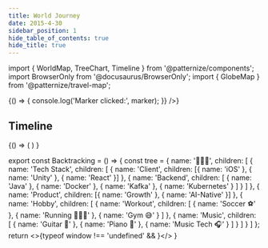 ```yaml
---
title: World Journey
date: 2015-4-30
sidebar_position: 1
hide_table_of_contents: true
hide_title: true
---
```


import { WorldMap, TreeChart, Timeline } from '@patternize/components';
import BrowserOnly from '@docusaurus/BrowserOnly';
import { GlobeMap } from '@patternize/travel-map';

<BrowserOnly>
{() => <GlobeMap 
  width="100%"
  height={800}
  mapboxToken='pk.eyJ1IjoiZ2F6Y24wMDciLCJhIjoiY204ZnBvdHY1MGo0dzJrc2Q0d2JhcGYwdCJ9.JBPayAtWDII7oU1qcmvZRA'
  initialViewState={{
    longitude: 0,
    latitude: 20,
    zoom: 1.8
  }}
  markers={[
    {
      id: 1,
      longitude: 14.4378,
      latitude: 50.0755,
      size: 20,
      color: "#D80000",
      name: 'Prague, Czech Republic',
      description:
        'The capital city of the Czech Republic, I visited October 2024',
      images: [
        'https://carlrocks.com/assets/images/prague-4b46d4acfffd32f16965b4d2be2a210a.jpg',
        'https://carlrocks.com/assets/images/prague2-7cfa719e695cf5a70189a1f04e962fcb.jpg',
        'https://carlrocks.com/assets/images/bridge2-97fdff535d74995897b5e2af59f9e023.jpg',
        'https://carlrocks.com/assets/images/clock2-c6eb3e18a6a8197c40941e3fba671db2.jpg',
        'https://carlrocks.com/assets/images/church-842d95a972602c9b593446e924fc8eb0.JPG'
      ]
    },
    {
      id: 2,
      longitude: 151.2093,
      latitude: -33.8688,
      size: 20,
      color: "#00843D",
      name: 'Sydney, Australia',
      description: 'We visited Sydney in March 2025',
      images: [
        'https://carlrocks.com/assets/images/art-1b8062ce86472e5b21e0739ff3d77343.jpeg',
        'https://carlrocks.com/assets/images/bird-c33f1951b7c1e35e252062112c6b7dca.jpeg',
        'https://carlrocks.com/assets/images/beach-f3558776b7ecd7fa6205204baa48697b.jpeg',
        'https://carlrocks.com/assets/images/opera-5fb03aaba443766ae1130d62c1f06dd0.jpeg',
        'https://carlrocks.com/assets/images/opera3-c3bef01dc3908972b17f39f596865b4d.jpeg'
      ]
    },
    {
      id: 3,
      longitude: 114.1694,
      latitude: 22.3193,
      size: 20,
      color: "#DE2910",
      name: 'Hong Kong, China',
      description: 'We visited Hong Kong in March 2025',
      images: [
        'https://carlrocks.com/assets/images/hongkong-island3-49c5a18b8483923076970ba8f417316d.jpeg',
        'https://carlrocks.com/assets/images/building-c6327833ac1bfe65cc77a16ae59b7b77.jpeg',
        'https://carlrocks.com/assets/images/building2-a44a9a646c5132ccb8aa3eca9b9d9947.jpeg',
        'https://carlrocks.com/assets/images/hongkong-island-f60ecaca4bc1c2f134c4bac35a5b8ea4.jpeg',
        'https://carlrocks.com/assets/images/subway-058fccb7d05c42f0cc8a96f00f578a0b.jpg'
      ]
    },
    {
      id: 4,
      longitude: 121.4737,
      latitude: 31.2304,
      size: 20,
      color: "#DE2910",
      name: 'Shanghai, China',
      description: 'A global financial center and transport hub.',
      images: [
        'https://carlrocks.com/assets/images/1-2ecd87bd0ee214ba255ffeff2eb2472f.jpg',
        'https://carlrocks.com/assets/images/2-027e6c779ac84325929736b8d2bbda03.jpg'
      ]
    },
    {
      id: 5,
      longitude: 100.5018,
      latitude: 13.7563,
      size: 20,
      color: "#FF6B01",
      name: 'Bangkok, Thailand',
      description: 'The vibrant capital of Thailand, known for its ornate shrines, bustling street life, and delicious cuisine.',
      images: [
        'https://carlrocks.com/assets/images/1-59043e728ec7f03d3cbf5fb9f95fad84.jpg',
        'https://carlrocks.com/assets/images/3-5314bfa1277433e53f16dabfc9cc77b7.jpg',
        'https://carlrocks.com/assets/images/6-2fe3a963863e5cc592bad786e659690e.jpg',
        'https://carlrocks.com/assets/images/5-f4369457d310b32201069e3335ea07cb.jpg',
        'https://carlrocks.com/assets/images/4-61bb605f1c4987ae643eeb0330aca016.jpg'
      ]
    },
    {
      id: 6,
      longitude: 11.5820,
      latitude: 48.1351,
      size: 20,
      color: "#000000",
      name: 'Munich, Germany',
      description: 'The capital city of Bavaria, Germany, known for its beautiful architecture and Oktoberfest. I visited in October 2024',
      images: [
        'https://carlrocks.com/assets/images/1-e1393fd9eda009dcdb499af520415cb8.jpg',
        'https://carlrocks.com/assets/images/2-80c6e97c274126653e49873d47af9f5a.jpg',
        'https://carlrocks.com/assets/images/3-051dc2dfa57f99b499d590a7271b03e7.jpg',
        'https://carlrocks.com/assets/images/4-288d4fb3704d8364139285aa711d4694.jpg',
        'https://carlrocks.com/assets/images/7-576743a985357ba2ef766684a0830003.jpg'
      ]
    },
    {
      id: 7,
      longitude: 16.37208,
      latitude: 48.20849,
      size: 20,
      color: "#ED2939",
      name: 'Vienna, Austria',
      description: 'The capital city of Austria, known for its beautiful architecture and music. I visited in October 2024',
      images: [
        'https://carlrocks.com/assets/images/1-e2b4385f4b804ad60543f7376eff137d.jpg',
        'https://carlrocks.com/assets/images/2-846abf829b56ac3596521a89328a82c5.JPG',
        'https://carlrocks.com/assets/images/4-5ffe036b1a2315bd537da084486bbbd3.JPG',
        'https://carlrocks.com/assets/images/6-688e6a400e18ecdb8b9b90b629716ed8.JPG',
        'https://carlrocks.com/assets/images/8-84bc090cbc4a46d1aeef712d3e90342f.JPG'
      ]
    },
    {
      id: 8,
      longitude: 19.040235,
      latitude: 47.497912,
      size: 20,
      color: "#CE1126",
      name: 'Budapest, Hungary',
      description: 'The capital city of Hungary, known for its beautiful architecture and music. I visited in October 2024',
      images: [
        'https://carlrocks.com/assets/images/1-e2b4385f4b804ad60543f7376eff137d.jpg',
        'https://carlrocks.com/assets/images/2-846abf829b56ac3596521a89328a82c5.JPG',
        'https://carlrocks.com/assets/images/4-5ffe036b1a2315bd537da084486bbbd3.JPG',
        'https://carlrocks.com/assets/images/6-688e6a400e18ecdb8b9b90b629716ed8.JPG',
        'https://carlrocks.com/assets/images/8-84bc090cbc4a46d1aeef712d3e90342f.JPG'
      ]
    },
    {
      id: 9,
      longitude: 116.3912,
      latitude: 39.9087,
      size: 20,
      color: "#DE2910",
      name: 'Beijing, China',
      description: 'The capital city of China, known for its beautiful architecture and music. I visited in October 2024',
      images: [
        'https://carlrocks.com/assets/images/greatwall-winter-3f57bcec74fb081f4e272d3d7a91a528.jpg',
        'https://carlrocks.com/assets/images/greatwall-winter-2-2b18d66b1534ea153b1fc8da24054549.jpg',
        'https://carlrocks.com/assets/images/beijing-evening-3886416c34ec4975d1dc38ed2a80196f.jpg',
        'https://carlrocks.com/assets/images/forbidden-city-aa502204cba1cf0075cd479a1af13faf.jpg',
        'https://carlrocks.com/assets/images/mountains-4872e9a0fab5008fdc58a8911d9d961d.jpg'
      ]
    },
    {
      id: 10,
      longitude: 76.9283,
      latitude: 39.466,
      size: 20,
      color: "#DE2910",
      name: 'Kashgar, China',
      description: 'A historic city in western China, known for its Uyghur culture, ancient Old Town, and as a major stop on the Silk Road. I visited in October 2024',
      images: [
        'https://carlrocks.com/assets/images/3-1a3eec316ae23563bf028e25cf4026ab.jpg',
        'https://carlrocks.com/assets/images/5-9c2eb7f01d08e9c8b61395d58d795046.jpg',
        'https://carlrocks.com/assets/images/6-f017b8e19bf04270b4b5b94602db256c.jpg',
        'https://carlrocks.com/assets/images/7-1fd79da60cbf9e2fc08097103f1fdd1b.jpg',
        'https://carlrocks.com/assets/images/8-4e0394000e42fbc8712c9c79aa9c7176.jpg'
      ]
    },
    {
      id: 11,
      longitude: 14.3442,
      latitude: 48.8148,
      size: 20,
      color: "#D80000",
      name: 'Český Krumlov, Czech Republic',
      description: 'A historic city in Czech Republic, known for its beautiful architecture and music. I visited in October 2024',
      images: [
        'https://carlrocks.com/assets/images/1-50b2f3d67ae0f39fb1ba025610ee8bd1.jpg',
        'https://carlrocks.com/assets/images/2-33bc5cbb255eaff1bfff0ec7fc2a0411.jpg',
        'https://carlrocks.com/assets/images/3-955fbe42c36b814b5c2d12e8632769e3.jpg',
        'https://carlrocks.com/assets/images/4-d8fa7f5e9281251cb16e64ed66410755.jpg',
        'https://carlrocks.com/assets/images/5-e3d5a912f12ceeda3049f97a1bffe9fa.jpg'
      ]
    },
    {
      id: 12,
      longitude: 135.7727,
      latitude: 34.9912,
      size: 20,
      color: "#BC002D",
      name: 'Kyoto, Japan',
      description: 'A historic city in Japan, known for its traditional temples, beautiful gardens, and geisha culture. I visited in December 2023',
      images: [
        'https://carlrocks.com/assets/images/2-d6fd58a8953e420425cdc36166f7550e.jpg',
        'https://carlrocks.com/assets/images/5-6e116c9242083c11f45bf87e2897c510.jpg',
        'https://carlrocks.com/assets/images/6-8642ee0dbcfd870deedc0f60c5da1ec9.jpg',
        'https://carlrocks.com/assets/images/8-0bb4d31ff6d6b092c1fb32a32f830d60.jpg',
        'https://carlrocks.com/assets/images/9-29d7c79f0cc35bc9151222ee366cfb1c.jpg'
      ]
    },
    {
      id: 12,
      longitude: 135.5023,
      latitude: 34.6937,
      size: 20,
      color: "#BC002D",
      name: 'Osaka, Japan',
      description: 'Japan\'s vibrant street food capital and second-largest city, known for its modern architecture, lively entertainment districts, and friendly locals who embody the "kuidaore" (eat until you drop) philosophy. I visited in December 2023 and enjoyed the bustling Dotonbori area with its iconic Glico Man sign, sampled delicious takoyaki and okonomiyaki at street stalls, and experienced the energetic atmosphere of Osaka Castle and Shinsekai district.',
      images: [
        'https://carlrocks.com/assets/images/4-466b2525d72d0b2fb1e534872bf66bad.jpg',
        'https://carlrocks.com/assets/images/3-62edd1114fcec666d9cd53ed5b869d21.jpg',
        'https://carlrocks.com/assets/images/6-8642ee0dbcfd870deedc0f60c5da1ec9.jpg',
        'https://carlrocks.com/assets/images/8-0bb4d31ff6d6b092c1fb32a32f830d60.jpg',
        'https://carlrocks.com/assets/images/9-29d7c79f0cc35bc9151222ee366cfb1c.jpg'
      ]
    },
    {
      id: 13,
      longitude: -122.4194,
      latitude: 37.7749,
      size: 20,
      color: "#0A3161",
      name: 'San Francisco, USA',
      description: 'A vibrant city in California, known for its iconic Golden Gate Bridge, steep hills, diverse culture, and tech innovation. I visited in July 2022',
      images: [
        'https://carlrocks.com/assets/images/GoldenGate-db63117f1611619e138e8dc60298fc6d.jpg',
        'https://carlrocks.com/assets/images/SFDowntown-7872af262d167df80dd2f19968d27022.jpg',
        'https://carlrocks.com/assets/images/SFDowntown2-adb564032fc46efa3cf4e4694aac70e7.jpg',
        'https://carlrocks.com/assets/images/StreetArt-4643eae6cbc4cf540148cb2b9c4934ec.jpg',
        'https://carlrocks.com/assets/images/SFCoast-194f9bafb88b45a843fa4e5e2bd185e4.jpg'
      ]
    },
    {
      id: 14,
      longitude: -116.9158,
      latitude: 36.53,
      size: 20,
      color: "#0A3161",
      name: 'Death Valley, USA',
      description: 'A desert valley in Eastern California, known for its extreme heat, below-sea-level basin, and dramatic landscape features. I visited in August 2019',
      images: [
        'https://carlrocks.com/assets/images/Mojave-dune-84109280cd10d35b1817f219895bc94e.jpg',
        'https://carlrocks.com/assets/images/Mojave-dune2-cdf921be5ef7ae226c9254fdd66cbbe9.jpg',
        'https://carlrocks.com/assets/images/Mojave-Jeep-e3a6608ec65b43c4fbfa43835672baf4.jpg',
        'https://carlrocks.com/assets/images/Mojave-Jeep2-6d1c2428c87484b445f156b8e84decb3.jpg',
        'https://carlrocks.com/assets/images/Mojave-redrocks3-21de3279145ec0e0fac6902a6f309e52.jpg'
      ]
    },
    {
      id: 15,
      longitude: 110.35,
      latitude: 20.02,
      size: 20,
      color: "#DE2910",
      name: 'Hainan, China',
      description: 'A tropical island province in southern China, known for its beautiful beaches, lush rainforests, and resort destinations. I visited in May 2021',
      images: [
        'https://carlrocks.com/assets/images/Fish2-7b4b4b5ef21566169caaab6cd3609823.jpeg',
        'https://carlrocks.com/assets/images/Fish-b05c9fcd4a0405a572e331dd33e8e7a9.jpeg',
        'https://carlrocks.com/assets/images/Sanya3-ddfec5850add53c1a728fc38d9063c18.jpeg',
        'https://carlrocks.com/assets/images/Drone2-12a835a3ca3aa7a3b2b712547c8cb759.jpeg',
        'https://carlrocks.com/assets/images/Atlantis-742dc3909b9864141ce774dc7542d013.jpeg'
      ]
    },
    {
      id: 16,
      longitude: -115.1398,
      latitude: 36.1699,
      size: 20,
      color: "#0A3161",
      name: 'Las Vegas, USA',
      description: 'A vibrant resort city in Nevada, known for its casinos, entertainment, and nightlife along the Las Vegas Strip. I visited in June 2022',
      images: [
        'https://carlrocks.com/assets/images/LasVegas2-12d37f29f42d599f932d123966b3c4d1.jpg',
        'https://carlrocks.com/assets/images/VegasLake-b5203fad25f789aa367f23c62c626fac.jpg',
        'https://carlrocks.com/assets/images/Hotel-76c2e5a05fe44c13a7e8908c334eddae.jpg',
        'https://carlrocks.com/assets/images/LasVegas-999080ab6d2bc8c48096e5d6d8f388b4.jpg',
        'https://carlrocks.com/assets/images/HighWay-b713dfcd6b74f1dd8400d65a3ecd2354.jpg'
      ]
    },
    {
      id: 17,
      longitude: -123.1134,
      latitude: 49.2827,
      size: 20,
      color: "#FF0000",
      name: 'Vancouver, Canada',
      description: 'A coastal seaport city in British Columbia, known for its stunning mountains, diverse culture, and beautiful parks. I visited in August 2023',
      images: [
        'https://carlrocks.com/assets/images/Street-3f3f79443d53338a4299140156cbb848.jpg',
        'https://carlrocks.com/assets/images/StanleyPark-642fd1bede761f06cb6431ff74470866.jpg',
        'https://carlrocks.com/assets/images/FallLeaves3-1fd5ab0976fa0bb9159b0116487bc1c7.jpg',
        'https://carlrocks.com/assets/images/Granville2-4af422b5f564ce126ba007f619960396.jpg',
        'https://carlrocks.com/assets/images/Beach3-72845e5814d6b72089f895aa3f701e0a.jpg'
      ]
    },
    {
      id: 18,
      longitude: 11.2558,
      latitude: 43.7696,
      size: 20,
      color: "#009246",
      name: 'Florence, Italy',
      description: 'A historic city in Tuscany, Italy, known for its Renaissance art, architecture, and cultural heritage. I visited in May 2024',
      images: [
        'https://carlrocks.com/assets/images/1-b9d6039b4627659d65d1898c96f05be1.jpg',
        'https://carlrocks.com/assets/images/3-f5a57b6b33a8c241673978442c4dd016.jpg',
        'https://carlrocks.com/assets/images/4-0919a369f726acf9b896d9fe14de4eef.jpg',
        'https://carlrocks.com/assets/images/2-663126ea66e7908da622cc5e8bd384de.jpg'
      ]
    },
    {
      id: 19,
      longitude: 12.4964,
      latitude: 41.9033,
      size: 20,
      color: "#009246",
      name: 'Rome, Italy',
      description: 'The capital city of Italy, known for its ancient ruins including the Colosseum, Roman Forum, and Pantheon. I visited in May 2024',
      images: [
        'https://carlrocks.com/assets/images/1-6e69e52914e95e42df9cf6dc332d5b42.jpg',
        'https://carlrocks.com/assets/images/2-0fccbb73b1053f0c8e8da1586cf3d460.jpg',
        'https://carlrocks.com/assets/images/3-63b1d9866c6eaadcd8e15dad890c1282.jpg',
        'https://carlrocks.com/assets/images/4-c31e75c0fd1c2e4fa6350d9eef00edab.jpg',
        'https://carlrocks.com/assets/images/5-efda735a3b0352b0b824968fb3b0d320.jpg'
      ]
    },
    {
      id: 20,
      longitude: 13.4536,
      latitude: 47.7403,
      size: 20,
      color: "#ED2939",
      name: 'St. Wolfgang, Austria',
      description: 'A historic city in Italy, known for its beautiful canals, historic architecture, and unique gondola rides. I visited in May 2024',
      images: [
        'https://carlrocks.com/assets/images/1-6e69e52914e95e42df9cf6dc332d5b42.jpg',
        'https://carlrocks.com/assets/images/2-0fccbb73b1053f0c8e8da1586cf3d460.jpg',
        'https://carlrocks.com/assets/images/3-63b1d9866c6eaadcd8e15dad890c1282.jpg',
        'https://carlrocks.com/assets/images/4-c31e75c0fd1c2e4fa6350d9eef00edab.jpg',
        'https://carlrocks.com/assets/images/5-efda735a3b0352b0b824968fb3b0d320.jpg'
      ]
    },
    {
      id: 21,
      longitude: 96.4077,
      latitude: 35.7440,
      size: 20,
      color: "#DE2910",
      name: 'Qinghai, China',
      description: 'A breathtaking province in western China with stunning alpine lakes, vast grasslands, and snow-capped mountains. I trekked around Qinghai Lake and camped under the stars with nomadic herders in September 2021, experiencing the most incredible night sky I\'ve ever seen.',
      images: [
        'https://carlrocks.com/assets/images/Galaxy2-9910a66687e33658843faa71dfb1c856.jpg',
        'https://carlrocks.com/assets/images/Field-5fe1724cc0451c727b14022cb0dccfce.jpg',
        'https://carlrocks.com/assets/images/Horses-4f61a8bcb7b4425f0d3495895ec3f31e.jpg',
        'https://carlrocks.com/assets/images/Monks-368562bdd104469bf38e06c31d2db570.jpg',
        'https://carlrocks.com/assets/images/1-756e1d77d173c570dbce42969be81ddd.jpg',
        'https://carlrocks.com/assets/images/2-033ef4981bb46b318372142e252cba9d.jpg',
        'https://carlrocks.com/assets/images/3-3be4de6f81c1ddbe3237b80c4bab1cc6.jpg'
      ]
    },
    {
      id: 22,
      longitude: 104.0668,
      latitude: 30.5728,
      size: 20,
      color: "#DE2910",
      name: 'Chengdu, China',
      description: 'The capital of Sichuan province in southwestern China, known for its spicy cuisine, relaxed teahouse culture, and as home to the famous giant panda sanctuaries. I visited in August 2022 and enjoyed the laid-back atmosphere, delicious hotpot, and a day trip to see the adorable pandas at the Chengdu Research Base of Giant Panda Breeding.',
      images: [
        'https://carlrocks.com/assets/images/8-071826b3e2807a5e008268d60e51fec7.jpeg',
        'https://carlrocks.com/assets/images/9-b59112aaa2ec62045a046226cfead4e2.jpeg',
        'https://carlrocks.com/assets/images/7-4d784824e36ccc0485d71ad0ab7b4a58.jpeg',
        'https://carlrocks.com/assets/images/6-3a2e419bed846ce014c847ab89bca0dc.jpeg',
        'https://carlrocks.com/assets/images/5-9a137bc94286d13d64933e24df986c24.jpeg',
        'https://carlrocks.com/assets/images/1-22210177b648be6b5dbca8f4db1ab736.jpeg'
      ]
    },
    {
      id: 23,
      longitude: 106.5516,
      latitude: 29.5630,
      size: 20,
      color: "#DE2910",
      name: 'Chongqing, China',
      description: 'A sprawling megacity in southwestern China known for its futuristic cyberpunk aesthetic, with towering skyscrapers illuminated by neon lights that reflect off the Yangtze and Jialing rivers. I visited in October 2023 and was mesmerized by the city\'s vertical landscape, where elevators and escalators connect different levels of the city, creating a real-world Blade Runner atmosphere especially at night when the cityscape glows with countless LED displays.',
      images: [
        'https://carlrocks.com/assets/images/birds-269443fe25167a04018f289001ad056c.jpg',
        'https://carlrocks.com/assets/images/cable-5123c9909f6cd6dba04b0b57167e1f72.jpg',
        'https://carlrocks.com/assets/images/noodles-93f3c40a910147f49a17a77ca1f9a97f.jpg',
        'https://carlrocks.com/assets/images/1-2-2e8c294f9169f0725f618772e40b8d7d.jpeg',
        'https://carlrocks.com/assets/images/2-595bff54acae7b89687941fda00aba6f.jpeg',
        'https://carlrocks.com/assets/images/3-d5605cdfe3cdba7e909a551f701aeb9d.jpeg',
        'https://carlrocks.com/assets/images/4-cded964a74ffdf2294506c89c60d1d5f.jpeg'
      ]
    },
    {
      id: 24,
      longitude: 94.6618,
      latitude: 40.1421,
      size: 20,
      color: "#DE2910",
      name: 'Gobi Desert, China',
      description: 'One of the largest deserts in Asia spanning northern China and southern Mongolia. I embarked on an epic 150km trek across its vast, otherworldly landscape in July 2018, navigating between towering sand dunes, rocky outcrops, and rare oases. The journey took 7 days, camping under the most spectacular starry skies and experiencing extreme temperature fluctuations from scorching days to freezing nights. The isolation and raw beauty of this ancient desert landscape was a profound, life-changing experience.',
      images: [
        'https://carlrocks.com/assets/images/1-b00a13d210f027abe95c552cafe4bd0a.jpeg',
        'https://carlrocks.com/assets/images/2-85892d2fb19b004f7b97effd98b043a2.jpeg',
        'https://carlrocks.com/assets/images/3-00bcd9a7253aff726c4e6f304e1a9177.jpeg',
        'https://carlrocks.com/assets/images/4-a55dd1052203d2dec3954b65d5eb494e.jpeg',
        'https://carlrocks.com/assets/images/5-346c3b46d9aa17f69970ba015cf32a36.jpeg',
        'https://carlrocks.com/assets/images/6-9cccd670c89254e439cf79b590a881d6.jpeg',
        'https://carlrocks.com/assets/images/9-3b5307b27f6fcc910029a7f3524d5318.jpeg'
      ]
    },
    {
      id: 25,
      longitude: 99.7078,
      latitude: 27.8250,
      size: 20,
      color: "#DE2910",
      name: 'Shangri-La, China',
      description: 'A picturesque county in China\'s Yunnan province, renamed to evoke the mythical paradise from James Hilton\'s novel "Lost Horizon." I visited in September 2017 and was enchanted by its Tibetan Buddhist monasteries, snow-capped mountains, and pristine alpine meadows. The ancient town with its massive prayer wheel and the nearby Pudacuo National Park with its crystal-clear lakes offered a spiritual tranquility that truly lived up to its legendary name. The blend of Tibetan and Han Chinese cultures created a unique atmosphere that felt worlds away from modern China.',
      images: [
        'https://carlrocks.com/assets/images/1-5adce75ef17a2c406df2d9cb4629ef03.jpeg', // Urban street
        'https://carlrocks.com/assets/images/9-13292f29bf735d8bc2208216294c9ab7.jpeg', // Open book
        'https://carlrocks.com/assets/images/3-04b8da060a3f0f53c643110375133a6b.jpeg', // Deer in nature
        'https://carlrocks.com/assets/images/6-d1028ad2e60ff1bfb99084aab4ca2abc.jpeg',// Person on cliff
        'https://carlrocks.com/assets/images/7-7918c010dc14f5108631936309672764.jpeg',
        'https://carlrocks.com/assets/images/8-5dcc87579ccdb995eb75f5e2beafb5c1.jpeg',
        'https://carlrocks.com/assets/images/4-84ad15e05e6c3fef0d405707270257e1.jpeg'
      ]
    },
    {
      id: 26,
      longitude: -112.1129,
      latitude: 36.1069,
      size: 20,
      name: 'Grand Canyon, USA',
      color: "#0A3161",
      description: 'A breathtaking natural wonder in Arizona, known for its towering cliffs, deep canyons, and the Colorado River cutting through its heart. I hiked the South Rim and took a helicopter tour to see the canyon from above, experiencing the vastness and beauty of this natural wonder. I hiked across the Grand Canyon in October 2017.',
      images: [
        'https://carlrocks.com/assets/images/2-1-c166e6c6e4b00669d260284bd9d1def6.jpg', // Urban street
        'https://carlrocks.com/assets/images/2-2da33bca2b09bf48883cbe9b748e9ffa.jpeg', // Open book
        'https://carlrocks.com/assets/images/3-968ff2194345999a748591007dcf9736.jpg', // Deer in nature
        'https://carlrocks.com/assets/images/4-6cea76b9635ddeafacd7360c5c67c20d.jpeg',// Person on cliff
        'https://carlrocks.com/assets/images/8-059fda877adaf9a14afa0a909e91a00e.jpeg',
        'https://carlrocks.com/assets/images/9-3d95ff260a6ba760d6cdc9aa55a67132.jpeg'
      ]
    }
  ]}
  enableAnimation={false}
  interactiveMarkers={true}
  showBounceCards={true}
  onMarkerClick={(marker) => {
    console.log('Marker clicked:', marker);
  }}
/>}
</BrowserOnly>

## Timeline

<BrowserOnly>
{() => (
<Timeline events={[
  { year: 1994, title: 'Birthday', detail: 'Beijing, China' },
  {
    year: 2007,
    title: 'High School',
    detail: 'Calgary, Alberta'
  },
  {
    year: 2013,
    title: 'McGill University',
    detail: 'Montreal, Quebec'
  },
  {
    year: 2015,
    title: 'Metanautix',
    detail: 'Palo Alto, California'
  },
  {
    year: 2018,
    title: 'Tableau',
    detail: 'Seattle, Washington'
  },
  {
    year: 2020,
    title: 'Airbnb',
    detail: 'Beijing, China'
  },
  {
    year: 2022,
    title: 'Presence',
    detail: 'Bay Area, California'
  },
  {
    year: 2025,
    title: 'Stanford University',
    detail: 'Stanford, California'
  }
]}/>)
}
</BrowserOnly>

export const Backtracking = () => {
  const tree = {
    name: '👨🏻‍💻',
    children: [
      {
        name: 'Tech Stack',
        children: [
          {
            name: 'Client',
            children: [{ name: 'iOS' }, { name: 'Unity' }, { name: 'React' }]
          },
          {
            name: 'Backend',
            children: [
              { name: 'Java' },
              { name: 'Docker' },
              { name: 'Kafka' },
              { name: 'Kubernetes' }
            ]
          }
        ]
      },
      {
        name: 'Product',
        children: [{ name: 'Growth' }, { name: 'AI-Native' }]
      },
      {
        name: 'Hobby',
        children: [
          {
            name: 'Workout',
            children: [
              { name: 'Soccer ⚽️' },
              { name: 'Running 🏃🏻‍♀️' },
              { name: 'Gym 😅' }
            ]
          },
          {
            name: 'Music',
            children: [
              { name: 'Guitar 🎸' },
              { name: 'Piano 🎹' },
              { name: 'Music Tech 🎧' }
            ]
          }
        ]
      }
    ]
  };
  return <>{typeof window !== 'undefined' && <TreeChart data={tree}/>}</>
}

<!-- 
## Hobbies -->

<!-- <BrowserOnly>
{() => <Backtracking />}
</BrowserOnly> -->

<!-- 
## Visited Countries


<BrowserOnly>
{() => <WorldMap daysSpent={[
  { CHN: 6935 },
  { CAN: 3600 },
  { USA: 150 },
  { CZE: 4 },
  { DEU: 1 },
  { AUT: 10 },
  { THA: 15 },
  { JPN: 20 },
  { ITA: 10 },
  { HUN: 3 },
  { PRK: 3 },
  { AUS: 10 }
]} />}
</BrowserOnly> -->
